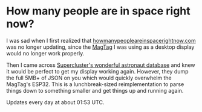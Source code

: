 # How many people are in space right now?

I was sad when I first realized that [howmanypeopleareinspacerightnow.com](https://howmanypeopleareinspacerightnow.com) was no longer updating, since the [MagTag](https://www.adafruit.com/product/4800) I was using as a desktop display would no longer work properly.

Then I came across [Supercluster's wonderful astronaut database](https://www.supercluster.com/astronauts?ascending=false&inspace=true&limit=63&list=true&sort=launch%20order) and knew it would be perfect to get my display working again. However, they dump the full 5MB+ of JSON on you which would quickly overwhelm the MagTag's ESP32. This is a lunchbreak-sized reimplementation to parse things down to something smaller and get things up and running again.

Updates every day at about 01:53 UTC.
